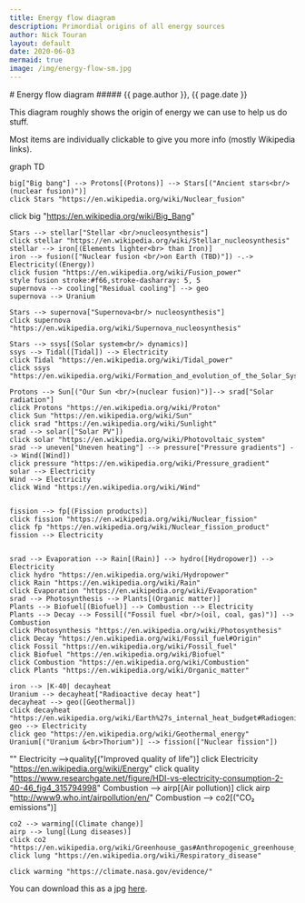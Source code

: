 ```yaml
---
title: Energy flow diagram
description: Primordial origins of all energy sources
author: Nick Touran
layout: default
date: 2020-06-03
mermaid: true
image: /img/energy-flow-sm.jpg
---
```

<div class="row">
<div class="col-md-12" markdown="1">
# Energy flow diagram
#####  {{ page.author }}, {{ page.date }}

This diagram roughly shows the origin of energy we can use to help us do stuff. 

Most items are individually clickable to give you more info (mostly Wikipedia links).

<div class="mermaid">
graph TD

	big["Big bang"] --> Protons[(Protons)] --> Stars[("Ancient stars<br/> (nuclear fusion)")]
	click Stars "https://en.wikipedia.org/wiki/Nuclear_fusion"
click big "https://en.wikipedia.org/wiki/Big_Bang"
	
    Stars --> stellar["Stellar <br/>nucleosynthesis"]
    click stellar "https://en.wikipedia.org/wiki/Stellar_nucleosynthesis"
    stellar --> iron[(Elements lighter<br> than Iron)]
    iron --> fusion(["Nuclear fusion <br/>on Earth (TBD)"]) -.-> Electricity((Energy))
    click fusion "https://en.wikipedia.org/wiki/Fusion_power"
    style fusion stroke:#f66,stroke-dasharray: 5, 5
    supernova --> cooling["Residual cooling"] --> geo
    supernova --> Uranium

    Stars --> supernova["Supernova<br/> nucleosynthesis"]
    click supernova "https://en.wikipedia.org/wiki/Supernova_nucleosynthesis"
	
	Stars --> ssys[(Solar system<br/> dynamics)]
	ssys --> Tidal([Tidal]) --> Electricity
	click Tidal "https://en.wikipedia.org/wiki/Tidal_power"
	click ssys "https://en.wikipedia.org/wiki/Formation_and_evolution_of_the_Solar_System"
	
    Protons --> Sun[("Our Sun <br/>(nuclear fusion)")]--> srad["Solar radiation"]
    click Protons "https://en.wikipedia.org/wiki/Proton"
    click Sun "https://en.wikipedia.org/wiki/Sun"
    click srad "https://en.wikipedia.org/wiki/Sunlight"
    srad --> solar(["Solar PV"])
    click solar "https://en.wikipedia.org/wiki/Photovoltaic_system"
    srad --> uneven["Uneven heating"] --> pressure["Pressure gradients"] --> Wind([Wind])
    click pressure "https://en.wikipedia.org/wiki/Pressure_gradient"
    solar --> Electricity
    Wind --> Electricity
    click Wind "https://en.wikipedia.org/wiki/Wind"
    
    
    fission --> fp[(Fission products)]
    click fission "https://en.wikipedia.org/wiki/Nuclear_fission"
    click fp "https://en.wikipedia.org/wiki/Nuclear_fission_product"
    fission --> Electricity


    srad --> Evaporation --> Rain[(Rain)] --> hydro([Hydropower]) --> Electricity
    click hydro "https://en.wikipedia.org/wiki/Hydropower"
    click Rain "https://en.wikipedia.org/wiki/Rain"
    click Evaporation "https://en.wikipedia.org/wiki/Evaporation"
    srad --> Photosynthesis --> Plants[(Organic matter)]
    Plants --> Biofuel[(Biofuel)] --> Combustion --> Electricity
    Plants --> Decay --> Fossil[("Fossil fuel <br/>(oil, coal, gas)")] --> Combustion
    click Photosynthesis "https://en.wikipedia.org/wiki/Photosynthesis"
    click Decay "https://en.wikipedia.org/wiki/Fossil_fuel#Origin"
    click Fossil "https://en.wikipedia.org/wiki/Fossil_fuel"
    click Biofuel "https://en.wikipedia.org/wiki/Biofuel"
    click Combustion "https://en.wikipedia.org/wiki/Combustion"
    click Plants "https://en.wikipedia.org/wiki/Organic_matter"
    
    iron --> |K-40| decayheat
    Uranium --> decayheat["Radioactive decay heat"] 
    decayheat --> geo([Geothermal])
    click decayheat "https://en.wikipedia.org/wiki/Earth%27s_internal_heat_budget#Radiogenic_heat"
    geo --> Electricity
    click geo "https://en.wikipedia.org/wiki/Geothermal_energy"
    Uranium[("Uranium &<br>Thorium")] --> fission(["Nuclear fission"])  
""
    Electricity -->quality[("Improved quality of life")]
    click Electricity "https://en.wikipedia.org/wiki/Energy"
    click quality "https://www.researchgate.net/figure/HDI-vs-electricity-consumption-2-40-46_fig4_315794998"
    Combustion --> airp[(Air pollution)]
    click airp "http://www9.who.int/airpollution/en/"
    Combustion --> co2[("CO₂ emissions")]

    co2 --> warming[(Climate change)]
    airp --> lung[(Lung diseases)]
    click co2 "https://en.wikipedia.org/wiki/Greenhouse_gas#Anthropogenic_greenhouse_gases"
    click lung "https://en.wikipedia.org/wiki/Respiratory_disease"
    
    click warming "https://climate.nasa.gov/evidence/"
</div>

You can download this as a jpg [here](/img/energy-flow.jpg).

<script>
var config = {
    startOnLoad:true,
    er:{
      layoutDirection:'TB',
      minEntityWidth:100,
      minEntityHeight:75,
      entityPadding:15,
      stroke:'gray',
      fill:'honeydew',
      fontSize:12,
      useMaxWidth:true
    },
    flowchart:{
        htmlLabels:true,
        curve:'basis',
    },
    securityLevel:'loose'
};

mermaid.initialize(config);
</script>

</div>
</div>


